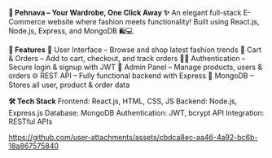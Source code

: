**👗 Pehnava – Your Wardrobe, One Click Away ✨**
An elegant full-stack E-Commerce website where fashion meets functionality!
Built using React.js, Node.js, Express, and MongoDB 🛍️💻

**🚀 Features**
🧥 User Interface – Browse and shop latest fashion trends
🛒 Cart & Orders – Add to cart, checkout, and track orders
🧑‍💻 Authentication – Secure login & signup with JWT
🧾 Admin Panel – Manage products, users & orders
🌐 REST API – Fully functional backend with Express
💾 MongoDB – Stores all user, product & order data

**🛠️ Tech Stack**
Frontend: React.js, HTML, CSS, JS
Backend: Node.js, Express.js
Database: MongoDB
Authentication: JWT, bcrypt
API Integration: RESTful APIs



https://github.com/user-attachments/assets/cbdca8ec-aa46-4a92-bc6b-18a867575840

